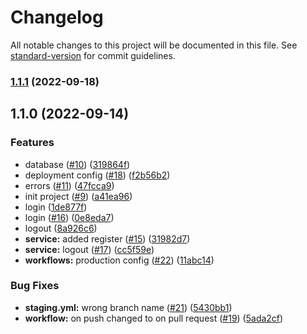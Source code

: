 # Changelog

All notable changes to this project will be documented in this file. See [standard-version](https://github.com/conventional-changelog/standard-version) for commit guidelines.

### [1.1.1](https://github.com/Brujitari/discord-clone-server/compare/v1.1.0...v1.1.1) (2022-09-18)

## 1.1.0 (2022-09-14)


### Features

* database ([#10](https://github.com/Brujitari/discord-clone-server/issues/10)) ([319864f](https://github.com/Brujitari/discord-clone-server/commit/319864f111ff07e08c2d493e786c667f169f38d2))
* deployment config ([#18](https://github.com/Brujitari/discord-clone-server/issues/18)) ([f2b56b2](https://github.com/Brujitari/discord-clone-server/commit/f2b56b25d201aeff5ac2778873d4986ef63d9608))
* errors ([#11](https://github.com/Brujitari/discord-clone-server/issues/11)) ([47fcca9](https://github.com/Brujitari/discord-clone-server/commit/47fcca98fc1a15057e01a88456a38a7507a925dc))
* init project ([#9](https://github.com/Brujitari/discord-clone-server/issues/9)) ([a41ea96](https://github.com/Brujitari/discord-clone-server/commit/a41ea969346d7ce1248f0c16619ee792586b546a))
* login ([1de877f](https://github.com/Brujitari/discord-clone-server/commit/1de877f53bdedf7b5c63559a5fcbdf33179a1c44))
* login ([#16](https://github.com/Brujitari/discord-clone-server/issues/16)) ([0e8eda7](https://github.com/Brujitari/discord-clone-server/commit/0e8eda7bf49dc4fcc231ff69233640e24d2c12d1))
* logout ([8a926c6](https://github.com/Brujitari/discord-clone-server/commit/8a926c666047611f54e178275653cb1ca103f5df))
* **service:** added register ([#15](https://github.com/Brujitari/discord-clone-server/issues/15)) ([31982d7](https://github.com/Brujitari/discord-clone-server/commit/31982d7e7818a8c31740155110a57e2cf6e1ed0f))
* **service:** logout ([#17](https://github.com/Brujitari/discord-clone-server/issues/17)) ([cc5f59e](https://github.com/Brujitari/discord-clone-server/commit/cc5f59ef51d2edb62641f0028e9792c6cdd6862a))
* **workflows:** production config ([#22](https://github.com/Brujitari/discord-clone-server/issues/22)) ([11abc14](https://github.com/Brujitari/discord-clone-server/commit/11abc14e6b8c2647a9562ead79cb30c8d25bb5a7))


### Bug Fixes

* **staging.yml:** wrong branch name ([#21](https://github.com/Brujitari/discord-clone-server/issues/21)) ([5430bb1](https://github.com/Brujitari/discord-clone-server/commit/5430bb166e3c7d539b3311a574d69da0299879f8))
* **workflow:** on push changed to on pull request ([#19](https://github.com/Brujitari/discord-clone-server/issues/19)) ([5ada2cf](https://github.com/Brujitari/discord-clone-server/commit/5ada2cf28a4215eef58f6146eb4c6f6ab2a122d9))
